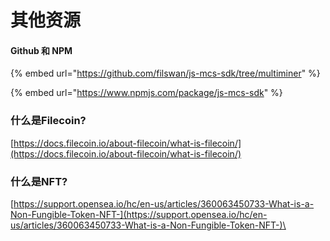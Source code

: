 # 其他资源

#### Github 和 NPM <a href="#github-he-npm" id="github-he-npm"></a>

{% embed url="https://github.com/filswan/js-mcs-sdk/tree/multiminer" %}

{% embed url="https://www.npmjs.com/package/js-mcs-sdk" %}

### 什么是Filecoin?

[https://docs.filecoin.io/about-filecoin/what-is-filecoin/](https://docs.filecoin.io/about-filecoin/what-is-filecoin/)

### 什么是**NFT?** <a href="#sdkusercase-whatisannft" id="sdkusercase-whatisannft"></a>

[https://support.opensea.io/hc/en-us/articles/360063450733-What-is-a-Non-Fungible-Token-NFT-](https://support.opensea.io/hc/en-us/articles/360063450733-What-is-a-Non-Fungible-Token-NFT-)\
